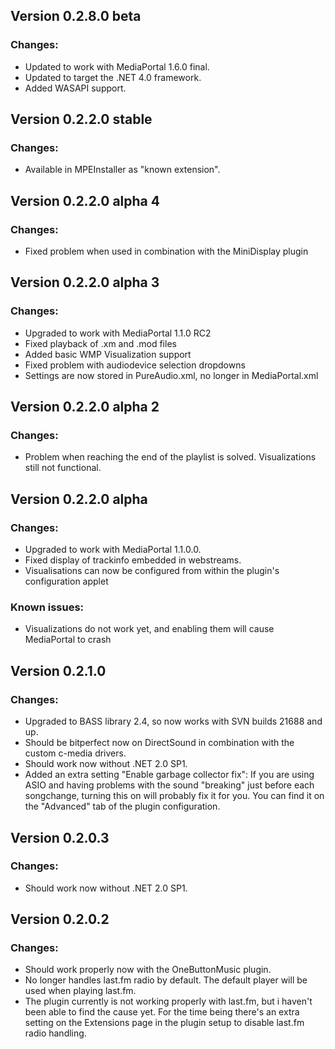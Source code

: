 ## Version 0.2.8.0 beta ##
### Changes: ###
  * Updated to work with MediaPortal 1.6.0 final.
  * Updated to target the .NET 4.0 framework.
  * Added WASAPI support.

## Version 0.2.2.0 stable ##
### Changes: ###
  * Available in MPEInstaller as "known extension".

## Version 0.2.2.0 alpha 4 ##
### Changes: ###
  * Fixed problem when used in combination with the MiniDisplay plugin

## Version 0.2.2.0 alpha 3 ##
### Changes: ###
  * Upgraded to work with MediaPortal 1.1.0 RC2
  * Fixed playback of .xm and .mod files
  * Added basic WMP Visualization support
  * Fixed problem with audiodevice selection dropdowns
  * Settings are now stored in PureAudio.xml, no longer in MediaPortal.xml

## Version 0.2.2.0 alpha 2 ##
### Changes: ###
  * Problem when reaching the end of the playlist is solved. Visualizations still not functional.

## Version 0.2.2.0 alpha ##
### Changes: ###
  * Upgraded to work with MediaPortal 1.1.0.0.
  * Fixed display of trackinfo embedded in webstreams.
  * Visualisations can now be configured from within the plugin's configuration applet

### Known issues: ###
  * Visualizations do not work yet, and enabling them will cause MediaPortal to crash

## Version 0.2.1.0 ##
### Changes: ###
  * Upgraded to BASS library 2.4, so now works with SVN builds 21688 and up.
  * Should be bitperfect now on DirectSound in combination with the custom c-media drivers.
  * Should work now without .NET 2.0 SP1.
  * Added an extra setting "Enable garbage collector fix": If you are using ASIO and having problems with the sound "breaking" just before each songchange,  turning this on will probably fix it for you. You can find it on the "Advanced" tab of the plugin configuration.

## Version 0.2.0.3 ##
### Changes: ###
  * Should work now without .NET 2.0 SP1.

## Version 0.2.0.2 ##
### Changes: ###
  * Should work properly now with the OneButtonMusic plugin.
  * No longer handles last.fm radio by default. The default player will be used when playing last.fm.
  * The plugin currently is not working properly with last.fm, but i haven't been able to find the cause yet. For the time being there's an extra setting on the Extensions page in the plugin setup to disable last.fm radio handling.